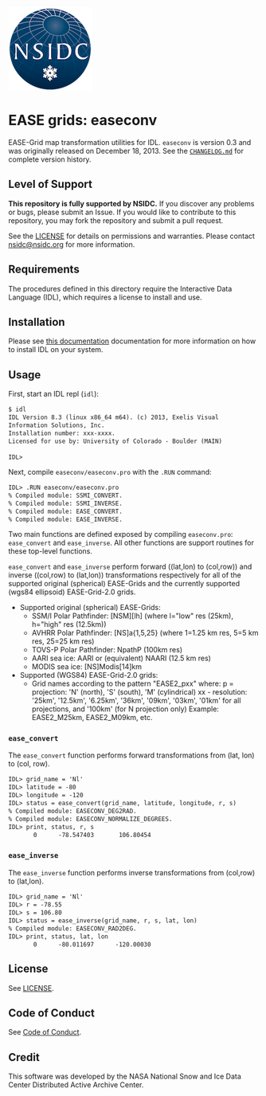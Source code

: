 ![NSIDC logo](/images/NSIDC_logo_2018_poster-1.png)

# EASE grids: easeconv

EASE-Grid map transformation utilities for IDL. `easeconv` is version 0.3 and
was originally released on December 18, 2013. See the
[`CHANGELOG.md`](./CHANGELOG.md) for complete version history.


## Level of Support

<b>This repository is fully supported by NSIDC.</b> If you discover any problems or
bugs, please submit an Issue. If you would like to contribute to this
repository, you may fork the repository and submit a pull request.

See the [LICENSE](LICENSE) for details on permissions and warranties. Please
contact nsidc@nsidc.org for more information.


## Requirements

The procedures defined in this directory require the Interactive Data Language
(IDL), which requires a license to install and use.


## Installation

Please see [this
documentation](https://www.l3harrisgeospatial.com/Support/Self-Help-Tools/Help-Articles/Help-Articles-Detail/ArtMID/10220/ArticleID/23920/Install-and-License-IDL-88)
documentation for more information on how to install IDL on your system.


## Usage

First, start an IDL repl (`idl`):

```
$ idl
IDL Version 8.3 (linux x86_64 m64). (c) 2013, Exelis Visual Information Solutions, Inc.
Installation number: xxx-xxxx.
Licensed for use by: University of Colorado - Boulder (MAIN)

IDL>
```

Next, compile `easeconv/easeconv.pro` with the `.RUN` command:

```
IDL> .RUN easeconv/easeconv.pro
% Compiled module: SSMI_CONVERT.
% Compiled module: SSMI_INVERSE.
% Compiled module: EASE_CONVERT.
% Compiled module: EASE_INVERSE.
```

Two main functions are defined exposed by compiling `easeconv.pro`:
`ease_convert` and `ease_inverse`. All other functions are support routines for
these top-level functions.

`ease_convert` and `ease_inverse` perform forward ((lat,lon) to (col,row)) and
inverse ((col,row) to (lat,lon)) transformations respectively for all of the
supported original (spherical) EASE-Grids and the currently supported (wgs84
ellipsoid) EASE-Grid-2.0 grids.

* Supported original (spherical) EASE-Grids:
    * SSM/I Polar Pathfinder: [NSM][lh]
       (where l="low" res (25km), h="high" res (12.5km))
    * AVHRR Polar Pathfinder: [NS]a{1,5,25}
       (where 1=1.25 km res, 5=5 km res, 25=25 km res)
    * TOVS-P Polar Pathfinder: NpathP (100km res)
    * AARI sea ice: AARI or (equivalent) NAARI (12.5 km res)
    * MODIS sea ice: [NS]Modis[14]km
* Supported (WGS84) EASE-Grid-2.0 grids:
    * Grid names according to the pattern "EASE2_pxx"
      where:
        p = projection: 'N' (north), 'S' (south), 'M' (cylindrical)
        xx - resolution: '25km', '12.5km', '6.25km',
             '36km', '09km', '03km', '01km' for all projections,
             and '100km' (for N projection only)
      Example: EASE2_M25km, EASE2_M09km, etc.

### `ease_convert`

The `ease_convert` function performs forward transformations from (lat, lon) to
(col, row).

```
IDL> grid_name = 'Nl'
IDL> latitude = -80
IDL> longitude = -120
IDL> status = ease_convert(grid_name, latitude, longitude, r, s)
% Compiled module: EASECONV_DEG2RAD.
% Compiled module: EASECONV_NORMALIZE_DEGREES.
IDL> print, status, r, s
       0      -78.547403       106.80454
```

### `ease_inverse`

The `ease_inverse` function performs inverse transformations from (col,row) to
(lat,lon).

```
IDL> grid_name = 'Nl'
IDL> r = -78.55
IDL> s = 106.80
IDL> status = ease_inverse(grid_name, r, s, lat, lon)
% Compiled module: EASECONV_RAD2DEG.
IDL> print, status, lat, lon
       0      -80.011697      -120.00030
```


## License

See [LICENSE](LICENSE).


## Code of Conduct

See [Code of Conduct](CODE_OF_CONDUCT.md).


## Credit

This software was developed by the NASA National Snow and Ice Data Center
Distributed Active Archive Center.
